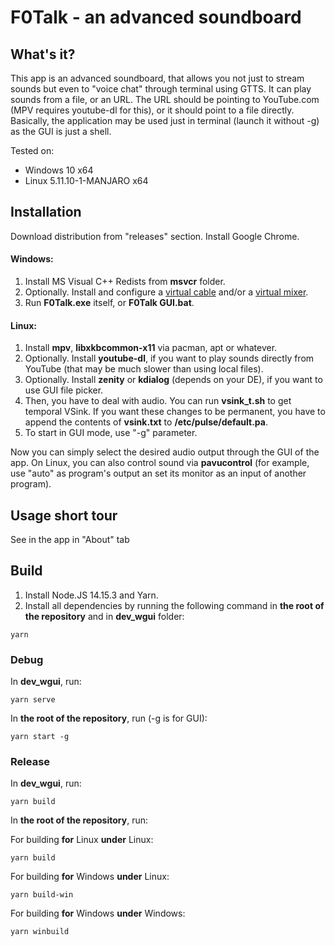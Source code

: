 # F0Talk - an advanced soundboard
## What's it?
This app is an advanced soundboard, that allows you not just to stream sounds but even to "voice chat" through terminal using GTTS. It can play sounds from a file, or an URL. The URL should be pointing to YouTube.com (MPV requires youtube-dl for this), or it should point to a file directly. Basically, the application may be used just in terminal (launch it without -g) as the GUI is just a shell.

Tested on:
* Windows 10 x64
* Linux 5.11.10-1-MANJARO x64

## Installation
Download distribution from "releases" section. Install Google Chrome.

#### Windows:
1. Install MS Visual C++ Redists from **msvcr** folder.
2. Optionally. Install and configure a [virtual cable](https://vb-audio.com/Cable/) and/or a [virtual mixer](https://vb-audio.com/Voicemeeter/).
3. Run **F0Talk.exe** itself, or **F0Talk GUI.bat**.

#### Linux: 
1. Install **mpv**, **libxkbcommon-x11** via pacman, apt or whatever.
2. Optionally. Install **youtube-dl**, if you want to play sounds directly from YouTube (that may be much slower than using local files).
3. Optionally. Install **zenity** or **kdialog** (depends on your DE), if you want to use GUI file picker.
4. Then, you have to deal with audio. You can run **vsink_t.sh** to get temporal VSink. If you want these changes to be permanent, you have to append the contents of **vsink.txt** to **/etc/pulse/default.pa**.
5. To start in GUI mode, use "-g" parameter.

Now you can simply select the desired audio output through the GUI of the app. On Linux, you can also control sound via **pavucontrol** (for example, use "auto" as program's output an set its monitor as an input of another program).

## Usage short tour
See in the app in "About" tab

## Build
1. Install Node.JS 14.15.3 and Yarn.
2. Install all dependencies by running the following command in **the root of the repository** and in **dev_wgui** folder:
```
yarn
```

### Debug
In **dev_wgui**, run:
```
yarn serve
```
In **the root of the repository**, run (-g is for GUI):
```
yarn start -g
```

### Release
In **dev_wgui**, run:
```
yarn build
```
In **the root of the repository**, run:

For building **for** Linux **under** Linux:
```
yarn build
```
For building **for** Windows **under** Linux:
```
yarn build-win
```
For building **for** Windows **under** Windows:
```
yarn winbuild
```